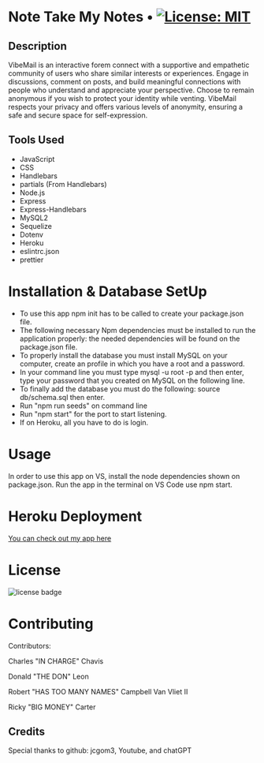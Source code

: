 # Note Take My Notes • [![License: MIT](https://img.shields.io/badge/License-MIT-yellow.svg)](https://opensource.org/licenses/MIT)

## Description

VibeMail is an interactive forem connect with a supportive and empathetic community of users who share similar interests or experiences. Engage in discussions, comment on posts, and build meaningful connections with people who understand and appreciate your perspective. Choose to remain anonymous if you wish to protect your identity while venting. VibeMail respects your privacy and offers various levels of anonymity, ensuring a safe and secure space for self-expression.

## Tools Used

- JavaScript
- CSS
- Handlebars
- partials (From Handlebars)
- Node.js
- Express
- Express-Handlebars
- MySQL2
- Sequelize
- Dotenv
- Heroku
- eslintrc.json
- prettier

# Installation & Database SetUp

- To use this app npm init has to be called to create your package.json file.
- The following necessary Npm dependencies must be installed to run the application properly: the needed dependencies will be found on the package.json file.
- To properly install the database you must install MySQL on your computer, create an profile in which you have a root and a password.
- In your command line you must type mysql -u root -p and then enter, type your password that you created on MySQL on the following line.
- To finally add the database you must do the following: source db/schema.sql then enter.
- Run "npm run seeds" on command line
- Run "npm start" for the port to start listening.
- If on Heroku, all you have to do is login.

# Usage

In order to use this app on VS, install the node dependencies shown on package.json. Run the app in the terminal on VS Code use npm start.

# Heroku Deployment

[You can check out my app here](https://vibemail-f86679599564.herokuapp.com/)

# License

![license badge](https://img.shields.io/badge/license-MIT-brightgreen)

# Contributing

​Contributors:

Charles "IN CHARGE" Chavis

Donald "THE DON" Leon

Robert "HAS TOO MANY NAMES" Campbell Van Vliet II

Ricky "BIG MONEY" Carter

## Credits

Special thanks to github: jcgom3, Youtube, and chatGPT

